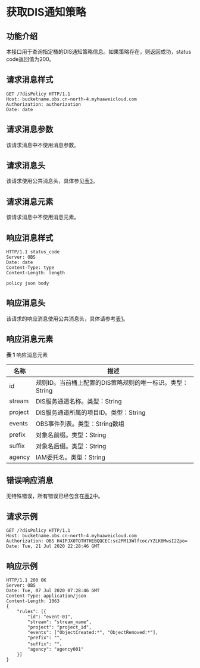# 获取DIS通知策略<a name="obs_04_0140"></a>

## 功能介绍<a name="section19372229152946"></a>

本接口用于查询指定桶的DIS通知策略信息。如果策略存在，则返回成功，status code返回值为200。

## 请求消息样式<a name="section51167945152946"></a>

```
GET /?disPolicy HTTP/1.1
Host: bucketname.obs.cn-north-4.myhuaweicloud.com 
Authorization: authorization
Date: date
```

## 请求消息参数<a name="section11252648"></a>

该请求消息中不使用消息参数。

## 请求消息头<a name="section16227023104816"></a>

该请求使用公共消息头，具体参见[表3](构造请求.md#table25197309)。

## 请求消息元素<a name="section23158684"></a>

该请求消息中不使用消息元素。

## 响应消息样式<a name="section920694152946"></a>

```
HTTP/1.1 status_code
Server: OBS
Date: date
Content-Type: type
Content-Length: length

policy json body
```

## 响应消息头<a name="section8877856"></a>

该请求的响应消息使用公共消息头，具体请参考[表1](返回结果.md#d0e686)。

## 响应消息元素<a name="section112869566105"></a>

**表 1**  响应消息元素

|名称|描述|
|--|--|
|id|规则ID。当前桶上配置的DIS策略规则的唯一标识。类型：String|
|stream|DIS服务通道名称。类型：String|
|project|DIS服务通道所属的项目ID。类型：String|
|events|OBS事件列表。类型：String数组|
|prefix|对象名前缀。类型：String|
|suffix|对象名后缀。类型：String|
|agency|IAM委托名。类型：String|


## 错误响应消息<a name="section48017739"></a>

无特殊错误，所有错误已经包含在[表2](错误码.md#d0e843)中。

## 请求示例<a name="section14482163815396"></a>

```
GET /?disPolicy HTTP/1.1
Host: bucketname.obs.cn-north-4.myhuaweicloud.com 
Authorization: OBS H4IPJX0TQTHTHEBQQCEC:sc2PM13Wlfcoc/YZLK0MwsI2Zpo=
Date: Tue, 21 Jul 2020 22:28:46 GMT
```

## 响应示例<a name="section76081155815"></a>

```
HTTP/1.1 200 OK
Server: OBS
Date: Tue, 07 Jul 2020 07:28:46 GMT
Content-Type: application/json
Content-Length: 1063
{
    "rules": [{
        "id": "event-01",
        "stream": "stream_name",
        "project": "project_id",
        "events": ["ObjectCreated:*", "ObjectRemoved:*"],
        "prefix": "",
        "suffix": ""，
        "agency": "agency001"
    }]
}
```

